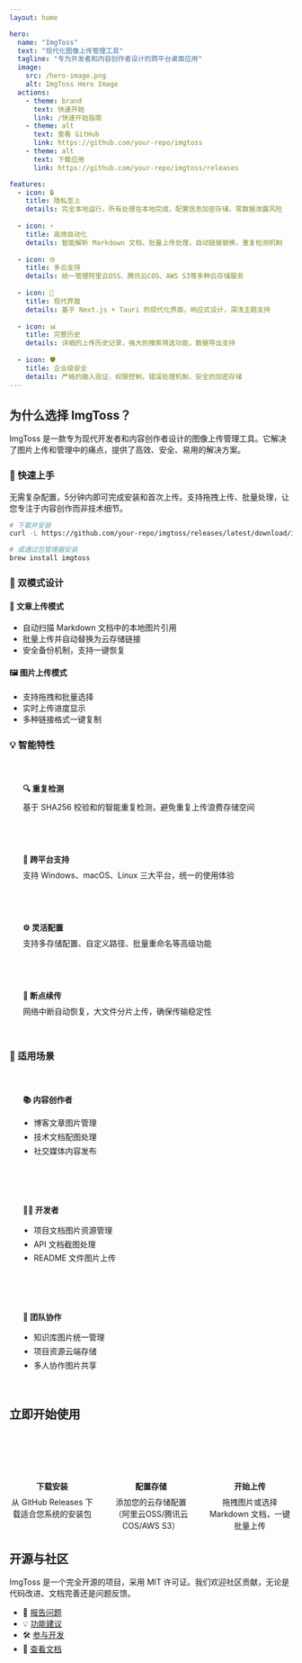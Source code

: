 ```yaml
---
layout: home

hero:
  name: "ImgToss"
  text: "现代化图像上传管理工具"
  tagline: "专为开发者和内容创作者设计的跨平台桌面应用"
  image:
    src: /hero-image.png
    alt: ImgToss Hero Image
  actions:
    - theme: brand
      text: 快速开始
      link: /快速开始指南
    - theme: alt
      text: 查看 GitHub
      link: https://github.com/your-repo/imgtoss
    - theme: alt
      text: 下载应用
      link: https://github.com/your-repo/imgtoss/releases

features:
  - icon: 🔒
    title: 隐私至上
    details: 完全本地运行，所有处理在本地完成，配置信息加密存储，零数据泄露风险
    
  - icon: ⚡
    title: 高效自动化
    details: 智能解析 Markdown 文档，批量上传处理，自动链接替换，重复检测机制
    
  - icon: 🌐
    title: 多云支持
    details: 统一管理阿里云OSS、腾讯云COS、AWS S3等多种云存储服务
    
  - icon: 🎨
    title: 现代界面
    details: 基于 Next.js + Tauri 的现代化界面，响应式设计，深浅主题支持
    
  - icon: 📊
    title: 完整历史
    details: 详细的上传历史记录，强大的搜索筛选功能，数据导出支持
    
  - icon: 🛡️
    title: 企业级安全
    details: 严格的输入验证，权限控制，错误处理机制，安全的加密存储
---
```


## 为什么选择 ImgToss？

ImgToss 是一款专为现代开发者和内容创作者设计的图像上传管理工具。它解决了图片上传和管理中的痛点，提供了高效、安全、易用的解决方案。

### 🚀 快速上手

无需复杂配置，5分钟内即可完成安装和首次上传。支持拖拽上传、批量处理，让您专注于内容创作而非技术细节。

```bash
# 下载并安装
curl -L https://github.com/your-repo/imgtoss/releases/latest/download/imgtoss-setup.exe

# 或通过包管理器安装
brew install imgtoss
```

### 🔧 双模式设计

#### 📝 文章上传模式
- 自动扫描 Markdown 文档中的本地图片引用
- 批量上传并自动替换为云存储链接
- 安全备份机制，支持一键恢复

#### 🖼️ 图片上传模式  
- 支持拖拽和批量选择
- 实时上传进度显示
- 多种链接格式一键复制

### 💡 智能特性

<div class="feature-grid">
  <div class="feature-item">
    <h4>🔍 重复检测</h4>
    <p>基于 SHA256 校验和的智能重复检测，避免重复上传浪费存储空间</p>
  </div>
  
  <div class="feature-item">
    <h4>📱 跨平台支持</h4>
    <p>支持 Windows、macOS、Linux 三大平台，统一的使用体验</p>
  </div>
  
  <div class="feature-item">
    <h4>⚙️ 灵活配置</h4>
    <p>支持多存储配置、自定义路径、批量重命名等高级功能</p>
  </div>
  
  <div class="feature-item">
    <h4>🔄 断点续传</h4>
    <p>网络中断自动恢复，大文件分片上传，确保传输稳定性</p>
  </div>
</div>

### 🏢 适用场景

<div class="use-case-grid">
  <div class="use-case">
    <h4>📚 内容创作者</h4>
    <ul>
      <li>博客文章图片管理</li>
      <li>技术文档配图处理</li>
      <li>社交媒体内容发布</li>
    </ul>
  </div>
  
  <div class="use-case">
    <h4>👩‍💻 开发者</h4>
    <ul>
      <li>项目文档图片资源管理</li>
      <li>API 文档截图处理</li>
      <li>README 文件图片上传</li>
    </ul>
  </div>
  
  <div class="use-case">
    <h4>🏢 团队协作</h4>
    <ul>
      <li>知识库图片统一管理</li>
      <li>项目资源云端存储</li>
      <li>多人协作图片共享</li>
    </ul>
  </div>
</div>

## 立即开始使用

<div class="getting-started">
  <div class="step">
    <div class="step-number">1</div>
    <div class="step-content">
      <h4>下载安装</h4>
      <p>从 GitHub Releases 下载适合您系统的安装包</p>
    </div>
  </div>
  
  <div class="step">
    <div class="step-number">2</div>
    <div class="step-content">
      <h4>配置存储</h4>
      <p>添加您的云存储配置（阿里云OSS/腾讯云COS/AWS S3）</p>
    </div>
  </div>
  
  <div class="step">
    <div class="step-number">3</div>
    <div class="step-content">
      <h4>开始上传</h4>
      <p>拖拽图片或选择 Markdown 文档，一键批量上传</p>
    </div>
  </div>
</div>

## 开源与社区

ImgToss 是一个完全开源的项目，采用 MIT 许可证。我们欢迎社区贡献，无论是代码改进、文档完善还是问题反馈。

- 🐛 [报告问题](https://github.com/your-repo/imgtoss/issues)
- 💡 [功能建议](https://github.com/your-repo/imgtoss/discussions)
- 🛠️ [参与开发](https://github.com/your-repo/imgtoss/blob/main/CONTRIBUTING.md)
- 📖 [查看文档](/产品介绍)

<style>
.feature-grid {
  display: grid;
  grid-template-columns: repeat(auto-fit, minmax(280px, 1fr));
  gap: 1.5rem;
  margin: 2rem 0;
}

.feature-item {
  padding: 1.5rem;
  border: 1px solid var(--vp-c-border);
  border-radius: 8px;
  background: var(--vp-c-bg-soft);
}

.feature-item h4 {
  margin: 0 0 0.5rem 0;
  color: var(--vp-c-brand-1);
}

.feature-item p {
  margin: 0;
  color: var(--vp-c-text-2);
  line-height: 1.5;
}

.use-case-grid {
  display: grid;
  grid-template-columns: repeat(auto-fit, minmax(250px, 1fr));
  gap: 2rem;
  margin: 2rem 0;
}

.use-case {
  padding: 1.5rem;
  border-left: 4px solid var(--vp-c-brand-1);
  background: var(--vp-c-bg-soft);
}

.use-case h4 {
  margin: 0 0 1rem 0;
  color: var(--vp-c-brand-1);
}

.use-case ul {
  margin: 0;
  padding-left: 1.2rem;
}

.use-case li {
  margin: 0.3rem 0;
  color: var(--vp-c-text-2);
}

.getting-started {
  display: flex;
  flex-direction: column;
  gap: 1.5rem;
  margin: 2rem 0;
}

.step {
  display: flex;
  align-items: flex-start;
  gap: 1rem;
}

.step-number {
  flex-shrink: 0;
  width: 2.5rem;
  height: 2.5rem;
  border-radius: 50%;
  background: var(--vp-c-brand-1);
  color: white;
  display: flex;
  align-items: center;
  justify-content: center;
  font-weight: bold;
  font-size: 1.1rem;
}

.step-content h4 {
  margin: 0 0 0.5rem 0;
  color: var(--vp-c-text-1);
}

.step-content p {
  margin: 0;
  color: var(--vp-c-text-2);
  line-height: 1.5;
}

@media (min-width: 768px) {
  .getting-started {
    flex-direction: row;
  }
  
  .step {
    flex: 1;
    flex-direction: column;
    text-align: center;
  }
  
  .step-number {
    margin: 0 auto 1rem auto;
  }
}
</style>